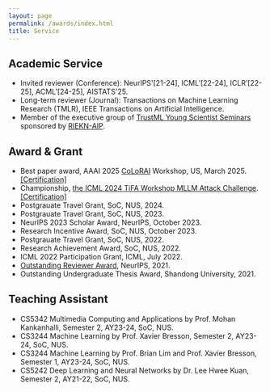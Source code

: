 ```yaml
---
layout: page
permalink: /awards/index.html
title: Service
---
```


## Academic Service
- Invited reviewer (Conference): NeurIPS'[21-24], ICML’[22-24], ICLR’[22-25], ACML'[24-25], AISTATS'25.
- Long-term reviewer (Journal): Transactions on Machine Learning Research (TMLR), IEEE Transactions on Artificial Intelligence.
- Member of the executive group of [TrustML Young Scientist Seminars](https://trustmlresearch.github.io/index.html) sponsored by [RIEKN-AIP](https://www.riken.jp/en/research/labs/aip/).


## Award & Grant
- Best paper award, AAAI 2025 [CoLoRAI](https://april-tools.github.io/colorai/) Workshop, US, March 2025. [[Certification]](./file/best_paper_colorai.jpeg)
- Championship, [the ICML 2024 TiFA Workshop MLLM Attack Challenge](https://icml-tifa.github.io/challenges/track1/). [[Certification]](./file/ICML-TiFA-Certificate.jpg)
- Postgrauate Travel Grant, SoC, NUS, 2024.
- Postgrauate Travel Grant, SoC, NUS, 2023.
- NeurIPS 2023 Scholar Award, NeurIPS, October 2023.
- Research Incentive Award, SoC, NUS, October 2023.
- Postgrauate Travel Grant, SoC, NUS, 2022.
- Research Achievement Award, SoC, NUS, 2022.
- ICML 2022 Participation Grant, ICML, July 2022.
- [Outstanding Reviewer Award](https://nips.cc/Conferences/2021/ProgramCommittee), NeurIPS, 2021.
- Outstanding Undergraduate Thesis Award, Shandong University, 2021.


## Teaching Assistant
- CS5342 Multimedia Computing and Applications by Prof. Mohan Kankanhalli, Semester 2, AY23-24, SoC, NUS.
- CS3244 Machine Learning by Prof. Xavier Bresson, Semester 2, AY23-24, SoC, NUS.
- CS3244 Machine Learning by Prof. Brian Lim and Prof. Xavier Bresson, Semester 1, AY23-24, SoC, NUS.
- CS5242 Deep Learning and Neural Networks by Dr. Lee Hwee Kuan, Semester 2, AY21-22, SoC, NUS.

